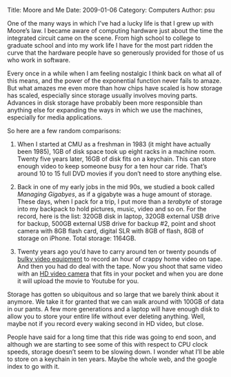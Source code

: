 Title: Moore and Me
Date: 2009-01-06
Category: Computers
Author: psu

<p>One of the many ways in which I&#8217;ve had a lucky life is that I grew up with Moore&#8217;s law. I became aware of computing hardware just about the time the integrated circuit came on the scene. From high school to college to graduate school and into my work life I have for the most part ridden the curve that the hardware people have so generously provided for those of us who work in software.</p>

<p>Every once in a while when I am feeling nostalgic I think back on what all of this means, and the power of the exponential function never fails to amaze. But what amazes me even more than how chips have scaled is how storage has scaled, especially since storage usually involves moving parts. Advances in disk storage have probably been more responsible than anything else for expanding the ways in which we use the machines, especially for media applications.</p>
<p>So here are a few random comparisons:</p>

1. When I started at CMU as a freshman in 1983 (it might have actually been 1985), 1GB of disk space took up eight racks in a machine room. Twenty five years later, 16GB of disk fits on a keychain. This can store enough video to keep someone busy for a ten hour car ride. That&#8217;s around 10 to 15 full DVD movies if you don&#8217;t need to store anything else.

2. Back in one of my early jobs in the mid 90s, we studied a book called <em>Managing Gigabyes</em>, as if a gigabyte was a huge amount of storage. These days, when I pack for a trip, I put more than a <em>terabyte</em> of storage into my backpack to hold pictures, music, video and so on. For the record, here is the list: 320GB disk in laptop, 320GB external USB drive for backup, 500GB external USB drive for backup #2, point and shoot camera with 8GB flash card, digital SLR with 8GB of flash, 8GB of storage on iPhone. Total storage: 1164GB.

3. Twenty years ago you&#8217;d have to carry around ten or twenty pounds of <a href="http://www.retrothing.com/2006/06/a_look_back_at_.html">bulky video equipment</a> to record an hour of crappy home video on tape. And then you had do deal with the tape. Now you shoot that same video with an <a href="http://www.amazon.com/Flip-Video-MinoHD-Camcorder-Minutes/dp/B001HSOFI2">HD video camera</a> that fits in your pocket and when you are done it will upload the movie to Youtube for you.

<p>Storage has gotten so ubiquitous and so large that we barely think about it anymore. We take it for granted that we can walk around with 100GB of data in our pants. A few more generations and a laptop will have enough disk to allow you to store your entire life without ever deleting anything. Well, maybe not if you record every waking second in HD video, but close.</p>
<p>People have said for a long time that this ride was going to end soon, and although we are starting to see some of this with respect to CPU clock speeds, storage doesn&#8217;t seem to be slowing down. I wonder what I&#8217;ll be able to store on a keychain in ten years. Maybe the whole web, and the google index to go with it.</p>
	